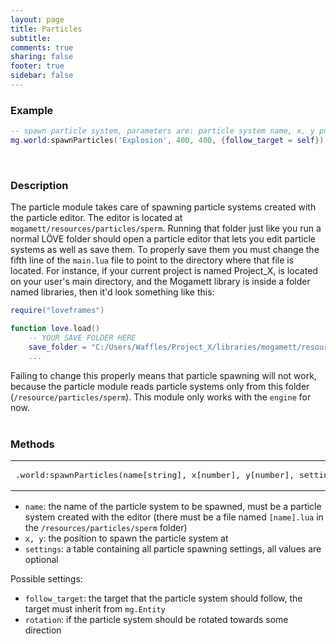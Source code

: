 ```yaml
---
layout: page
title: Particles 
subtitle:
comments: true
sharing: false
footer: true
sidebar: false 
---
```


<h3 id="example" data-magellan-destination="example">Example</h3>

~~~ lua
-- spawn particle system, parameters are: particle system name, x, y position, optional settings
mg.world:spawnParticles('Explosion', 400, 400, {follow_target = self})
~~~
<br>

<h3 id="description" data-magellan-destination="description">Description</h3>

The particle module takes care of spawning particle systems created with the particle editor. The editor is located at <code class="text">mogamett/resources/particles/sperm</code>.
Running that folder just like you run a normal LÖVE folder should open a particle editor that lets you edit particle systems as well as save them. To properly save them you must change the
fifth line of the <code class="text">main.lua</code> file to point to the directory where that file is located. For instance, if your current project is named Project_X, is located on your user's main
directory, and the Mogamett library is inside a folder named libraries, then it'd look something like this:

~~~ lua
require("loveframes")

function love.load()
    -- YOUR SAVE FOLDER HERE
    save_folder = "C:/Users/Waffles/Project_X/libraries/mogamett/resources/particles/sperm/"
    ...
~~~

Failing to change this properly means that particle spawning will not work, because the particle module reads particle systems only from this folder 
(<code class="text">/resource/particles/sperm</code>). This module only works with the <code class="text">engine</code> for now.
<br><br>

<h3 id="methods" data-magellan-destination="methods">Methods</h3>

<div><table class="CodeRay">
<td class="code"><pre>
.<span class="annotation">world:spawnParticles</span>(name<span class="tag">[string]</span>, x<span class="tag">[number]</span>, y<span class="tag">[number]</span>, settings<span class="tag">[table]</span>)
</pre></td>
</table></div>

*   <code>name</code>: the name of the particle system to be spawned, must be a particle system created with the editor (there must be a file named <code class="text">[name].lua</code> in the 
<code class="text">/resources/particles/sperm</code> folder)
*   <code>x, y</code>: the position to spawn the particle system at
*   <code>settings</code>: a table containing all particle spawning settings, all values are optional

Possible settings:

*   <code>follow_target</code>: the target that the particle system should follow, the target must inherit from <code class="text">mg.Entity</code> 
*   <code>rotation</code>: if the particle system should be rotated towards some direction
<br><br>

